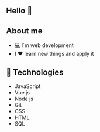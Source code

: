 ## Hello 👋 

## About me

* 💻 I´m web development       
* I ❤ learn new things and apply it

## 📱  Technologies

* JavaScript
* Vue js
* Node js
* Git
* CSS
* HTML
* SQL
